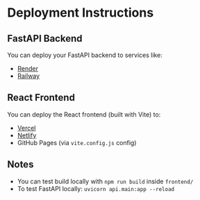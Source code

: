 # Deployment Instructions

## FastAPI Backend
You can deploy your FastAPI backend to services like:
- [Render](https://render.com/docs/deploy-fastapi)
- [Railway](https://railway.app/template/Dm1WbL)

## React Frontend
You can deploy the React frontend (built with Vite) to:
- [Vercel](https://vercel.com)
- [Netlify](https://netlify.com)
- GitHub Pages (via `vite.config.js` config)

## Notes
- You can test build locally with `npm run build` inside `frontend/`
- To test FastAPI locally: `uvicorn api.main:app --reload`